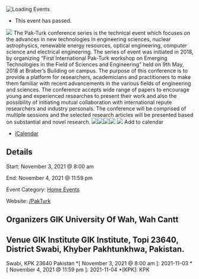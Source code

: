 ![Loading Events](https://giki.edu.pk/event/4th-pak-turk-conference/)
  * This event has passed.


![](https://giki.edu.pk/wp-content/uploads/2021/10/pakturk.png)
The Pak-Turk conference series is the technical event which focuses on the advances in new technologies in engineering sciences, nuclear astrophysics, renewable energy resources, optical engineering, computer science and electrical engineering. The series of event was initiated in 2018, by organizing “First International Pak-Turk workshop on Emerging Technologies in the Field of Sciences and Engineering” held on 9th May, 2018 at Braber’s Building on campus.
The purpose of this conference is to provide a platform for researchers, academicians and practitioners to make them familiar with recent advancements in the various fields of engineering and sciences. The conference accepts wide range of papers to encourage young and experienced researches to present their work and also the possibility of initiating mutual collaboration with international repute researchers and industry personals. The conference will be comprised of multiple sessions and the selected research articles will be presented based on substantial and novel research.
![](https://giki.edu.pk/event/4th-pak-turk-conference/)![](https://giki.edu.pk/event/4th-pak-turk-conference/)![](https://giki.edu.pk/event/4th-pak-turk-conference/)![](https://giki.edu.pk/event/4th-pak-turk-conference/) ![](https://giki.edu.pk/event/4th-pak-turk-conference/)
Add to calendar 
  * [ iCalendar ](webcal://giki.edu.pk/event/4th-pak-turk-conference/?ical=1)


##  Details  

Start: 
     November 3, 2021 @ 8:00 am  

End: 
     November 4, 2021 @ 11:59 pm  

Event Category:
    [Home Events](https://giki.edu.pk/events/category/home_events/) 

Website: 
     [/PakTurk](https://giki.edu.pk/PakTurk)
## Organizers      GIK       University Of Wah, Wah Cantt 
##  Venue       GIK Institute       GIK Institute, Topi 23640, District Swabi, Khyber Pakhtunkhwa, Pakistan.   
Swabi, KPK 23640 Pakistan
  *[ November 3, 2021 @ 8:00 am ]: 2021-11-03
  *[ November 4, 2021 @ 11:59 pm ]: 2021-11-04
  *[KPK]: KPK

